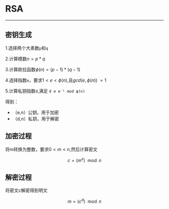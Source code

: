 # RSA

---

## 密钥生成

1.选择两个大素数`p`和`q`

2.计算模数$n = p*q$

3.计算欧拉函数$\phi(n)= (p-1)*(q-1)$

4.选择指数`e`，要求$1<e<\phi(n)$,且$gcd(e,\phi(n))\ =1$

5.计算私钥指数`d`,满足 `d ≡ e⁻¹ mod φ(n)`

得到：

- （e,n）公钥，用于加密
- （d,n）私钥，用于解密

## 加密过程

将m转换为整数，要求$0<m<n$,然后计算密文

$$
c = (m^e) \mod n
$$

## 解密过程

将密文c解密得到明文

$$
m = (c^d) \mod n
$$
